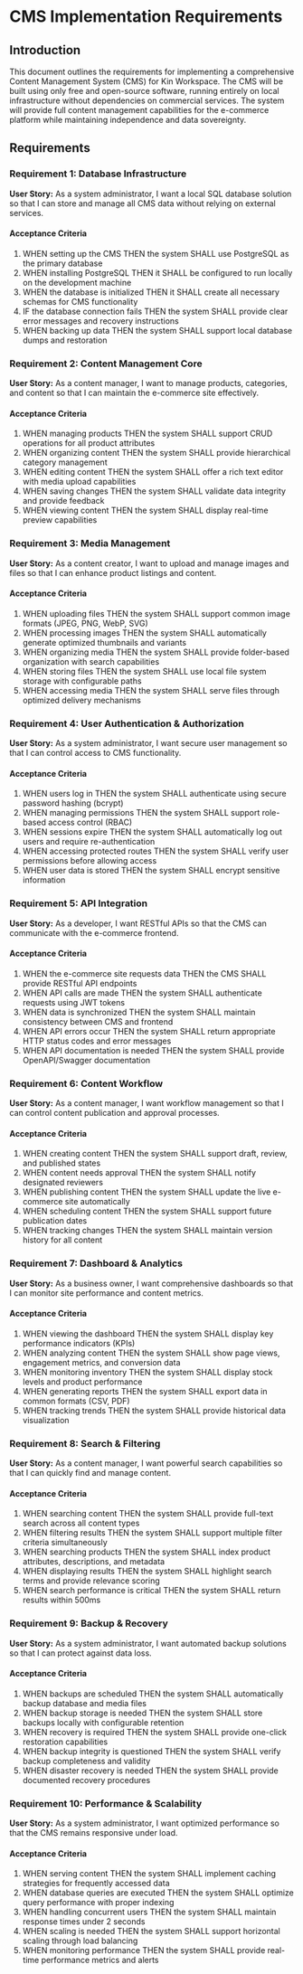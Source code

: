 # CMS Implementation Requirements

## Introduction

This document outlines the requirements for implementing a comprehensive Content Management System (CMS) for Kin Workspace. The CMS will be built using only free and open-source software, running entirely on local infrastructure without dependencies on commercial services. The system will provide full content management capabilities for the e-commerce platform while maintaining independence and data sovereignty.

## Requirements

### Requirement 1: Database Infrastructure

**User Story:** As a system administrator, I want a local SQL database solution so that I can store and manage all CMS data without relying on external services.

#### Acceptance Criteria

1. WHEN setting up the CMS THEN the system SHALL use PostgreSQL as the primary database
2. WHEN installing PostgreSQL THEN it SHALL be configured to run locally on the development machine
3. WHEN the database is initialized THEN it SHALL create all necessary schemas for CMS functionality
4. IF the database connection fails THEN the system SHALL provide clear error messages and recovery instructions
5. WHEN backing up data THEN the system SHALL support local database dumps and restoration

### Requirement 2: Content Management Core

**User Story:** As a content manager, I want to manage products, categories, and content so that I can maintain the e-commerce site effectively.

#### Acceptance Criteria

1. WHEN managing products THEN the system SHALL support CRUD operations for all product attributes
2. WHEN organizing content THEN the system SHALL provide hierarchical category management
3. WHEN editing content THEN the system SHALL offer a rich text editor with media upload capabilities
4. WHEN saving changes THEN the system SHALL validate data integrity and provide feedback
5. WHEN viewing content THEN the system SHALL display real-time preview capabilities

### Requirement 3: Media Management

**User Story:** As a content creator, I want to upload and manage images and files so that I can enhance product listings and content.

#### Acceptance Criteria

1. WHEN uploading files THEN the system SHALL support common image formats (JPEG, PNG, WebP, SVG)
2. WHEN processing images THEN the system SHALL automatically generate optimized thumbnails and variants
3. WHEN organizing media THEN the system SHALL provide folder-based organization with search capabilities
4. WHEN storing files THEN the system SHALL use local file system storage with configurable paths
5. WHEN accessing media THEN the system SHALL serve files through optimized delivery mechanisms

### Requirement 4: User Authentication & Authorization

**User Story:** As a system administrator, I want secure user management so that I can control access to CMS functionality.

#### Acceptance Criteria

1. WHEN users log in THEN the system SHALL authenticate using secure password hashing (bcrypt)
2. WHEN managing permissions THEN the system SHALL support role-based access control (RBAC)
3. WHEN sessions expire THEN the system SHALL automatically log out users and require re-authentication
4. WHEN accessing protected routes THEN the system SHALL verify user permissions before allowing access
5. WHEN user data is stored THEN the system SHALL encrypt sensitive information

### Requirement 5: API Integration

**User Story:** As a developer, I want RESTful APIs so that the CMS can communicate with the e-commerce frontend.

#### Acceptance Criteria

1. WHEN the e-commerce site requests data THEN the CMS SHALL provide RESTful API endpoints
2. WHEN API calls are made THEN the system SHALL authenticate requests using JWT tokens
3. WHEN data is synchronized THEN the system SHALL maintain consistency between CMS and frontend
4. WHEN API errors occur THEN the system SHALL return appropriate HTTP status codes and error messages
5. WHEN API documentation is needed THEN the system SHALL provide OpenAPI/Swagger documentation

### Requirement 6: Content Workflow

**User Story:** As a content manager, I want workflow management so that I can control content publication and approval processes.

#### Acceptance Criteria

1. WHEN creating content THEN the system SHALL support draft, review, and published states
2. WHEN content needs approval THEN the system SHALL notify designated reviewers
3. WHEN publishing content THEN the system SHALL update the live e-commerce site automatically
4. WHEN scheduling content THEN the system SHALL support future publication dates
5. WHEN tracking changes THEN the system SHALL maintain version history for all content

### Requirement 7: Dashboard & Analytics

**User Story:** As a business owner, I want comprehensive dashboards so that I can monitor site performance and content metrics.

#### Acceptance Criteria

1. WHEN viewing the dashboard THEN the system SHALL display key performance indicators (KPIs)
2. WHEN analyzing content THEN the system SHALL show page views, engagement metrics, and conversion data
3. WHEN monitoring inventory THEN the system SHALL display stock levels and product performance
4. WHEN generating reports THEN the system SHALL export data in common formats (CSV, PDF)
5. WHEN tracking trends THEN the system SHALL provide historical data visualization

### Requirement 8: Search & Filtering

**User Story:** As a content manager, I want powerful search capabilities so that I can quickly find and manage content.

#### Acceptance Criteria

1. WHEN searching content THEN the system SHALL provide full-text search across all content types
2. WHEN filtering results THEN the system SHALL support multiple filter criteria simultaneously
3. WHEN searching products THEN the system SHALL index product attributes, descriptions, and metadata
4. WHEN displaying results THEN the system SHALL highlight search terms and provide relevance scoring
5. WHEN search performance is critical THEN the system SHALL return results within 500ms

### Requirement 9: Backup & Recovery

**User Story:** As a system administrator, I want automated backup solutions so that I can protect against data loss.

#### Acceptance Criteria

1. WHEN backups are scheduled THEN the system SHALL automatically backup database and media files
2. WHEN backup storage is needed THEN the system SHALL store backups locally with configurable retention
3. WHEN recovery is required THEN the system SHALL provide one-click restoration capabilities
4. WHEN backup integrity is questioned THEN the system SHALL verify backup completeness and validity
5. WHEN disaster recovery is needed THEN the system SHALL provide documented recovery procedures

### Requirement 10: Performance & Scalability

**User Story:** As a system administrator, I want optimized performance so that the CMS remains responsive under load.

#### Acceptance Criteria

1. WHEN serving content THEN the system SHALL implement caching strategies for frequently accessed data
2. WHEN database queries are executed THEN the system SHALL optimize query performance with proper indexing
3. WHEN handling concurrent users THEN the system SHALL maintain response times under 2 seconds
4. WHEN scaling is needed THEN the system SHALL support horizontal scaling through load balancing
5. WHEN monitoring performance THEN the system SHALL provide real-time performance metrics and alerts